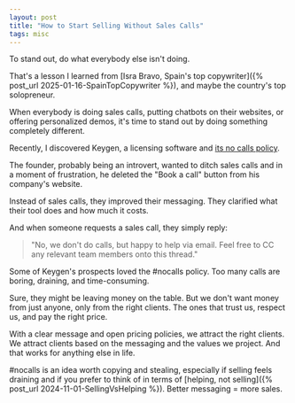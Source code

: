 ```yaml
---
layout: post
title: "How to Start Selling Without Sales Calls"
tags: misc
---
```


To stand out, do what everybody else isn't doing.

That's a lesson I learned from [Isra Bravo, Spain's top copywriter]({% post_url 2025-01-16-SpainTopCopywriter %}), and maybe the country's top solopreneur.

When everybody is doing sales calls, putting chatbots on their websites, or offering personalized demos, it's time to stand out by doing something completely different.

Recently, I discovered Keygen, a licensing software and [its no calls policy](https://keygen.sh/blog/no-calls/).

The founder, probably being an introvert, wanted to ditch sales calls and in a moment of frustration, he deleted the "Book a call" button from his company's website.

Instead of sales calls, they improved their messaging. They clarified what their tool does and how much it costs.

And when someone requests a sales call, they simply reply:

> "No, we don't do calls, but happy to help via email. Feel free to CC any relevant team members onto this thread."

Some of Keygen's prospects loved the #nocalls policy. Too many calls are boring, draining, and time-consuming.

Sure, they might be leaving money on the table. But we don't want money from just anyone, only from the right clients. The ones that trust us, respect us, and pay the right price.

With a clear message and open pricing policies, we attract the right clients. We attract clients based on the messaging and the values we project. And that works for anything else in life.

#nocalls is an idea worth copying and stealing, especially if selling feels draining and if you prefer to think of in terms of [helping, not selling]({% post_url 2024-11-01-SellingVsHelping %}). Better messaging = more sales.
